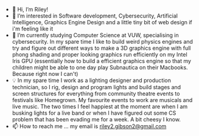 - 👋 Hi, I’m Riley!
- 👀 I’m interested in Software development, Cybersecurity, Artificial Intelligence, Graphics Engine Design and a little tiny bit of web design if i'm feeling like it
- 🌱 I’m currently studying Computer Science at VUW, specialising in cybersecurity. In my spare time I like to build weird physics engines and try and figure out different ways to make a 3D graphics engine with full phong shading and proper looking graphics run efficiently on my Intel Iris GPU (essentially how to build a efficient graphics engine so that my children might be able to one day play Subnautica on their Macbooks. Because right now I can't)
- 💡 In my spare time I work as a lighting designer and production technician, so I rig, design and program lights and build stages and screen structures for everything from community theatre events to festivals like Homegrown. My favourite events to work are musicals and live music. The two times I feel happiest at the moment are when I am busking lights for a live band or when I have figured out some CS problem that has been evading me for a week. A bit cheesy I know.
- 📫 How to reach me ... my email is riley2.gibson2@gmail.com

<!---
rileygibson2/rileygibson2 is a ✨ special ✨ repository because its `README.md` (this file) appears on your GitHub profile.
You can click the Preview link to take a look at your changes.
--->
